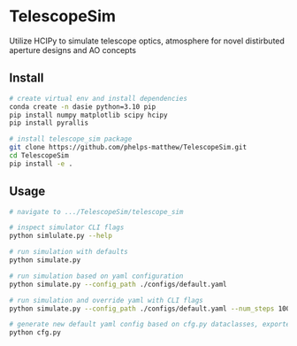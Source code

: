 # TelescopeSim
Utilize HCIPy to simulate telescope optics, atmosphere for novel distirbuted aperture designs and AO concepts

## Install
```bash
# create virtual env and install dependencies
conda create -n dasie python=3.10 pip
pip install numpy matplotlib scipy hcipy
pip install pyrallis

# install telescope_sim package
git clone https://github.com/phelps-matthew/TelescopeSim.git
cd TelescopeSim
pip install -e .
```

## Usage
```bash
# navigate to .../TelescopeSim/telescope_sim

# inspect simulator CLI flags
python simlulate.py --help

# run simulation with defaults
python simulate.py

# run simulation based on yaml configuration
python simulate.py --config_path ./configs/default.yaml

# run simulation and override yaml with CLI flags
python simulate.py --config_path ./configs/default.yaml --num_steps 100 --atmosphere.fried_parameter 15

# generate new default yaml config based on cfg.py dataclasses, exported to ./configs/default.yaml
python cfg.py
```





